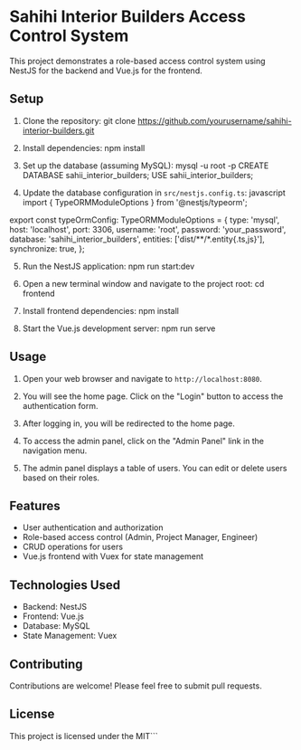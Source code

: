 # Sahihi Interior Builders Access Control System

This project demonstrates a role-based access control system using NestJS for the backend and Vue.js for the frontend.

## Setup

1. Clone the repository:
git clone https://github.com/yourusername/sahihi-interior-builders.git


2. Install dependencies:
npm install


3. Set up the database (assuming MySQL):
mysql -u root -p CREATE DATABASE sahii_interior_builders; USE sahii_interior_builders;


4. Update the database configuration in `src/nestjs.config.ts`:
javascript import { TypeORMModuleOptions } from '@nestjs/typeorm';

export const typeOrmConfig: TypeORMModuleOptions = { type: 'mysql', host: 'localhost', port: 3306, username: 'root', password: 'your_password', database: 'sahihi_interior_builders', entities: ['dist/**/*.entity{.ts,js}'], synchronize: true, };


5. Run the NestJS application:
npm run start:dev


6. Open a new terminal window and navigate to the project root:
cd frontend


7. Install frontend dependencies:
npm install


8. Start the Vue.js development server:
npm run serve


## Usage

1. Open your web browser and navigate to `http://localhost:8080`.

2. You will see the home page. Click on the "Login" button to access the authentication form.

3. After logging in, you will be redirected to the home page.

4. To access the admin panel, click on the "Admin Panel" link in the navigation menu.

5. The admin panel displays a table of users. You can edit or delete users based on their roles.

## Features

- User authentication and authorization
- Role-based access control (Admin, Project Manager, Engineer)
- CRUD operations for users
- Vue.js frontend with Vuex for state management

## Technologies Used

- Backend: NestJS
- Frontend: Vue.js
- Database: MySQL
- State Management: Vuex

## Contributing

Contributions are welcome! Please feel free to submit pull requests.

## License

This project is licensed under the MIT```
